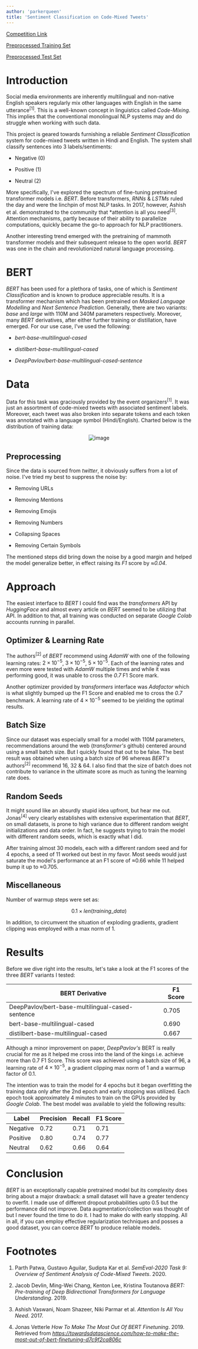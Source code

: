 ```yaml
---
author: 'parkerqueen'
title: 'Sentiment Classification on Code-Mixed Tweets'
---
```


[Competition Link](https://competitions.codalab.org/competitions/20654)

[Preprocessed Training Set](https://drive.google.com/file/d/1VJwEz8Er32HVU9cRT0KE6_aQ57Zk1KHn/view?usp=sharing)

[Preprocessed Test Set](https://drive.google.com/file/d/1fEStOFdGeowWemE0uw_UOm9TfeTcxmbh/view?usp=sharing) 

Introduction
============

Social media environments are inherently multilingual and
non-native English speakers regularly mix other languages with English
in the same utterance<sup>[1]</sup>. This is a well-known concept in linguistics
called *Code-Mixing*. This implies that the conventional monolingual NLP
systems may and do struggle when working with such data.

This project is geared towards furnishing a reliable *Sentiment
Classification* system for code-mixed tweets written in Hindi and
English. The system shall classify sentences into 3 labels/sentiments:

-   Negative (0)

-   Positive (1)

-   Neutral (2)

More specifically, I've explored the spectrum of fine-tuning pretrained
transformer models i.e. *BERT*. Before transformers, *RNNs* & *LSTMs*
ruled the day and were the linchpin of most NLP tasks. In 2017, however,
Ashish et al. demonstrated to the community that *attention is all you
need<sup>[3]</sup>. Attention mechanisms, partly because of their ability to
parallelize computations, quickly became the go-to approach for NLP
practitioners.

Another interesting trend emerged with the pretraining of mammoth
transformer models and their subsequent release to the open world.
*BERT* was one in the chain and revolutionized natural language
processing.

BERT
====

*BERT* has been used for a plethora of tasks, one of which is *Sentiment
Classification* and is known to produce appreciable results. It is a
transformer mechanism which has been pretrained on *Masked Language
Modelling* and *Next Sentence Prediction*. Generally, there are two
variants: *base* and *large* with 110M and 340M parameters respectively.
Moreover, many *BERT* derivatives, after either further training or
distillation, have emerged. For our use case, I've used the following:

-   *bert-base-multilingual-cased*

-   *distilbert-base-multilingual-cased*

-   *DeepPavlov/bert-base-multilingual-cased-sentence*

Data
====

Data for this task was graciously provided by the event
organizers<sup>[1]</sup>. It was just an assortment of code-mixed tweets with
associated sentiment labels. Moreover, each tweet was also broken into
separate tokens and each token was annotated with a language symbol
(Hindi/English). Charted below is the distribution of training data:

<center>

![image](train_distrib.png)

</center>

Preprocessing
-------------

Since the data is sourced from *twitter*, it obviously suffers from a
lot of noise. I've tried my best to suppress the noise by:

-   Removing URLs

-   Removing Mentions

-   Removing Emojis

-   Removing Numbers

-   Collapsing Spaces

-   Removing Certain Symbols

The mentioned steps did bring down the noise by a good margin and helped
the model generalize better, in effect raising its *F1* score by
$\approx$*0.04*.

Approach
========

The easiest interface to *BERT* I could find was the *transformers* API
by *HuggingFace* and almost every article on *BERT* seemed to be
utilizing that API. In addition to that, all training was conducted on
separate *Google Colab* accounts running in parallel.

Optimizer & Learning Rate
-------------------------

The authors<sup>[2]</sup> of *BERT* recommend using *AdamW* with one of the
following learning rates: $2\times10^{-5}$, $3\times10^{-5}$,
$5\times10^{-5}$. Each of the learning rates and even more were tested
with *AdamW* multiple times and while it was performing good, it was
unable to cross the *0.7* F1 Score mark.

Another optimizer provided by *transformers* interface was *Adafactor*
which is what slightly bumped up the F1 Score and enabled me to cross
the *0.7* benchmark. A learning rate of $4\times10^{-5}$ seemed to be
yielding the optimal results.

Batch Size
----------

Since our dataset was especially small for a model with 110M parameters,
recommendations around the web (*transformer's* github) centered around
using a small batch size. But I quickly found that out to be false. The
best result was obtained when using a batch size of 96 whereas *BERT's*
authors<sup>[2]</sup> recommend 16, 32 & 64. I also find that the size of batch
does not contribute to variance in the ultimate score as much as tuning
the learning rate does.

Random Seeds
------------

It might sound like an absurdly stupid idea upfront, but hear me out.
Jonas<sup>[4]</sup> very clearly establishes with extensive experimentation
that *BERT*, on small datasets, is prone to high variance due to
different random weight initializations and data order. In fact, he
suggests trying to train the model with different random seeds, which is
exactly what I did.

After training almost 30 models, each with a different random seed and
for 4 epochs, a seed of 11 worked out best in my favor. Most seeds would
just saturate the model's performance at an F1 score of $\approx$0.66
while 11 helped bump it up to $\approx$0.705.

Miscellaneous
-------------

Number of warmup steps were set as:

$$0.1\times len(training\_data)$$

In addition, to circumvent the situation of exploding gradients,
gradient clipping was employed with a max norm of 1.

Results
=======

Before we dive right into the results, let's take a look at the F1
scores of the three *BERT* variants I tested:

<center>

|BERT Derivative|F1 Score|
|---|---|
|DeepPavlov/bert-base-multilingual-cased-sentence|0.705|
|bert-base-multilingual-cased|0.690|
|distilbert-base-multilingual-cased|0.667|

</center>

Although a minor improvement on paper, *DeepPavlov's* BERT is really
crucial for me as it helped me cross into the land of the kings i.e.
achieve more than 0.7 F1 Score. This score was achieved using a batch
size of 96, a learning rate of $4\times10^{-5}$, a gradient clipping max
norm of 1 and a warmup factor of 0.1.

The intention was to train the model for 4 epochs but it began
overfitting the training data only after the 2nd epoch and early
stopping was utilized. Each epoch took approximately 4 minutes to train
on the GPUs provided by *Google Colab*. The best model was available to
yield the following results:

<center>

|Label|Precision|Recall|F1 Score|
|---|---|---|---|
|Negative|0.72|0.71|0.71|
|Positive|0.80|0.74|0.77|
|Neutral|0.62|0.66|0.64|

</center>

Conclusion
==========

*BERT* is an exceptionally capable pretrained model but its complexity
does bring about a major drawback: a small dataset will have a greater
tendency to overfit. I made use of different dropout probabilities upto
0.5 but the performance did not improve. Data augmentation/collection
was thought of but I never found the time to do it. I had to make do
with early stopping. All in all, if you can employ effective
regularization techniques and posses a good dataset, you can coerce
*BERT* to produce reliable models.

Footnotes
==========

1. Parth Patwa, Gustavo Aguilar, Sudipta Kar et al. *SemEval-2020 Task 9:
Overview of Sentiment Analysis of Code-Mixed Tweets*. 2020.

2. Jacob Devlin, Ming-Wei Chang, Kenton Lee, Kristina Toutanova *BERT:
Pre-training of Deep Bidirectional Transformers for Language
Understanding*. 2019.

3. Ashish Vaswani, Noam Shazeer, Niki Parmar et al. *Attention Is All You
Need*. 2017.

4. Jonas Vetterle *How To Make The Most Out Of BERT Finetuning*. 2019.
Retrieved from
*https://towardsdatascience.com/how-to-make-the-most-out-of-bert-finetuning-d7c9f2ca806c*
